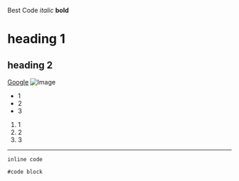 Best Code
*italic*
**bold**
# heading 1
## heading 2
[Google](google.com)
![Image](https://hips.hearstapps.com/hmg-prod/images/dog-puppy-on-garden-royalty-free-image-1586966191.jpg?crop=0.752xw:1.00xh;0.175xw,0&resize=1200:*)
* 1
* 2
* 3
1. 1
2. 2
3. 3
---

`inline code` 

```
#code block
```

